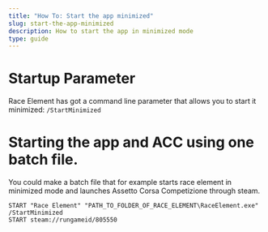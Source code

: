 ```yaml
---
title: "How To: Start the app minimized"
slug: start-the-app-minimized
description: How to start the app in minimized mode
type: guide 
---
```

# Startup Parameter
Race Element has got a command line parameter that allows you to start it minimized: `/StartMinimized`

# Starting the app and ACC using one batch file.
You could make a batch file that for example starts race element in minimized mode and launches Assetto Corsa Competizione through steam.
```
START "Race Element" "PATH_TO_FOLDER_OF_RACE_ELEMENT\RaceElement.exe" /StartMinimized
START steam://rungameid/805550
```
